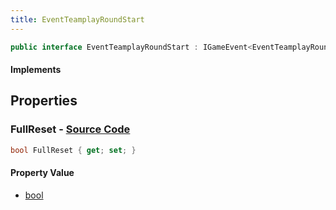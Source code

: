 ```yaml
---
title: EventTeamplayRoundStart
---
```


```csharp
public interface EventTeamplayRoundStart : IGameEvent<EventTeamplayRoundStart>
```

#### Implements

## Properties

### **FullReset** - [Source Code](https://github.com/swiftly-solution/swiftlys2/blob/main/managed/src/SwiftlyS2.Generated/GameEvents/Interfaces/EventTeamplayRoundStart.cs#L24)

```csharp
bool FullReset { get; set; }
```

#### Property Value

- [bool](https://learn.microsoft.com/dotnet/api/system.boolean)

